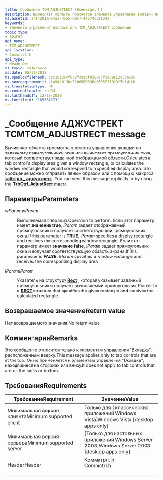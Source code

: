 ```yaml
---
title: Сообщение TCM_ADJUSTRECT (Коммктрл. h)
description: Вычисляет область просмотра элемента управления вкладки по заданному прямоугольнику окна или вычисляет прямоугольник окна, который соответствует заданной отображаемой области. Это сообщение можно отправить явным образом или с помощью \_ макроса табктрл аджустрект.
ms.assetid: 2f14201a-e4a3-4ae5-b9cf-4a674c52f24a
keywords:
- Элементы управления Windows для TCM_ADJUSTRECT сообщений
topic_type:
- apiref
api_name:
- TCM_ADJUSTRECT
api_location:
- Commctrl.h
api_type:
- HeaderDef
ms.topic: reference
ms.date: 05/31/2018
ms.openlocfilehash: c9c1612a4f6c2fc436f858807fca59112c376a35
ms.sourcegitcommit: a1494c819bc5200050696e66057f1020f5b142cb
ms.translationtype: MT
ms.contentlocale: ru-RU
ms.lasthandoff: 12/12/2020
ms.locfileid: "105654673"
---
```

# <a name="tcm_adjustrect-message"></a><span data-ttu-id="29dbe-105">\_Сообщение АДЖУСТРЕКТ TCM</span><span class="sxs-lookup"><span data-stu-id="29dbe-105">TCM\_ADJUSTRECT message</span></span>

<span data-ttu-id="29dbe-106">Вычисляет область просмотра элемента управления вкладки по заданному прямоугольнику окна или вычисляет прямоугольник окна, который соответствует заданной отображаемой области.</span><span class="sxs-lookup"><span data-stu-id="29dbe-106">Calculates a tab control's display area given a window rectangle, or calculates the window rectangle that would correspond to a specified display area.</span></span> <span data-ttu-id="29dbe-107">Это сообщение можно отправить явным образом или с помощью макроса [**табктрл \_ аджустрект**](/windows/desktop/api/Commctrl/nf-commctrl-tabctrl_adjustrect) .</span><span class="sxs-lookup"><span data-stu-id="29dbe-107">You can send this message explicitly or by using the [**TabCtrl\_AdjustRect**](/windows/desktop/api/Commctrl/nf-commctrl-tabctrl_adjustrect) macro.</span></span>

## <a name="parameters"></a><span data-ttu-id="29dbe-108">Параметры</span><span class="sxs-lookup"><span data-stu-id="29dbe-108">Parameters</span></span>

<dl> <dt>

<span data-ttu-id="29dbe-109">*wParam*</span><span class="sxs-lookup"><span data-stu-id="29dbe-109">*wParam*</span></span> 
</dt> <dd>

<span data-ttu-id="29dbe-110">Выполняемая операция.</span><span class="sxs-lookup"><span data-stu-id="29dbe-110">Operation to perform.</span></span> <span data-ttu-id="29dbe-111">Если этот параметр имеет **значение true**, *lParam* задает отображаемый прямоугольник и получает соответствующий прямоугольник окна.</span><span class="sxs-lookup"><span data-stu-id="29dbe-111">If this parameter is **TRUE**, *lParam* specifies a display rectangle and receives the corresponding window rectangle.</span></span> <span data-ttu-id="29dbe-112">Если этот параметр имеет **значение false**, *lParam* задает прямоугольник окна и получает соответствующую область экрана.</span><span class="sxs-lookup"><span data-stu-id="29dbe-112">If this parameter is **FALSE**, *lParam* specifies a window rectangle and receives the corresponding display area.</span></span>

</dd> <dt>

<span data-ttu-id="29dbe-113">*lParam*</span><span class="sxs-lookup"><span data-stu-id="29dbe-113">*lParam*</span></span> 
</dt> <dd>

<span data-ttu-id="29dbe-114">Указатель на структуру [**Rect**](/previous-versions//dd162897(v=vs.85)) , которая указывает заданный прямоугольник и получает вычисляемый прямоугольник.</span><span class="sxs-lookup"><span data-stu-id="29dbe-114">Pointer to a [**RECT**](/previous-versions//dd162897(v=vs.85)) structure that specifies the given rectangle and receives the calculated rectangle.</span></span>

</dd> </dl>

## <a name="return-value"></a><span data-ttu-id="29dbe-115">Возвращаемое значение</span><span class="sxs-lookup"><span data-stu-id="29dbe-115">Return value</span></span>

<span data-ttu-id="29dbe-116">Нет возвращаемого значения.</span><span class="sxs-lookup"><span data-stu-id="29dbe-116">No return value.</span></span>

## <a name="remarks"></a><span data-ttu-id="29dbe-117">Комментарии</span><span class="sxs-lookup"><span data-stu-id="29dbe-117">Remarks</span></span>

<span data-ttu-id="29dbe-118">Это сообщение относится только к элементам управления "Вкладка", расположенным вверху.</span><span class="sxs-lookup"><span data-stu-id="29dbe-118">This message applies only to tab controls that are at the top.</span></span> <span data-ttu-id="29dbe-119">Он не применяется к элементам управления "Вкладка", находящиеся на сторонах или внизу.</span><span class="sxs-lookup"><span data-stu-id="29dbe-119">It does not apply to tab controls that are on the sides or bottom.</span></span>

## <a name="requirements"></a><span data-ttu-id="29dbe-120">Требования</span><span class="sxs-lookup"><span data-stu-id="29dbe-120">Requirements</span></span>



| <span data-ttu-id="29dbe-121">Требование</span><span class="sxs-lookup"><span data-stu-id="29dbe-121">Requirement</span></span> | <span data-ttu-id="29dbe-122">Значение</span><span class="sxs-lookup"><span data-stu-id="29dbe-122">Value</span></span> |
|-------------------------------------|---------------------------------------------------------------------------------------|
| <span data-ttu-id="29dbe-123">Минимальная версия клиента</span><span class="sxs-lookup"><span data-stu-id="29dbe-123">Minimum supported client</span></span><br/> | <span data-ttu-id="29dbe-124">Только для \[ классических приложений Windows Vista\]</span><span class="sxs-lookup"><span data-stu-id="29dbe-124">Windows Vista \[desktop apps only\]</span></span><br/>                                        |
| <span data-ttu-id="29dbe-125">Минимальная версия сервера</span><span class="sxs-lookup"><span data-stu-id="29dbe-125">Minimum supported server</span></span><br/> | <span data-ttu-id="29dbe-126">\[Только для настольных приложений Windows Server 2003\]</span><span class="sxs-lookup"><span data-stu-id="29dbe-126">Windows Server 2003 \[desktop apps only\]</span></span><br/>                                  |
| <span data-ttu-id="29dbe-127">Header</span><span class="sxs-lookup"><span data-stu-id="29dbe-127">Header</span></span><br/>                   | <dl> <span data-ttu-id="29dbe-128"><dt>Коммктрл. h</dt></span><span class="sxs-lookup"><span data-stu-id="29dbe-128"><dt>Commctrl.h</dt></span></span> </dl> |



 


